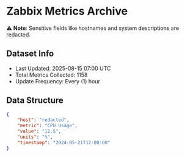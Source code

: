 # Zabbix Metrics Archive

⚠️ **Note**: Sensitive fields like hostnames and system descriptions are redacted.

## Dataset Info
- Last Updated: 2025-08-15 07:00 UTC
- Total Metrics Collected: 1158
- Update Frequency: Every (1) hour

## Data Structure
```json
{
    "host": "redacted",
    "metric": "CPU Usage",
    "value": "12.5",
    "units": "%",
    "timestamp": "2024-05-21T12:00:00"
}
```
